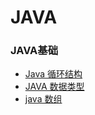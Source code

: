 # JAVA

### JAVA基础
- [Java 循环结构](./Marklist/list-1/Java循环结构.md)
- [JAVA 数据类型](./Marklist/list-1/数据类型.md)
- [java 数组](./Marklist/list-1/Java数组.md)
